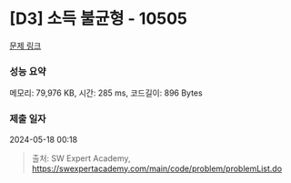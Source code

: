 # [D3] 소득 불균형 - 10505 

[문제 링크](https://swexpertacademy.com/main/code/problem/problemDetail.do?contestProbId=AXNP4CvauaMDFAXS) 

### 성능 요약

메모리: 79,976 KB, 시간: 285 ms, 코드길이: 896 Bytes

### 제출 일자

2024-05-18 00:18



> 출처: SW Expert Academy, https://swexpertacademy.com/main/code/problem/problemList.do